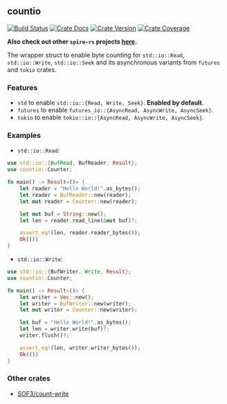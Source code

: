 ## countio

[![Build Status][action-badge]][action-url]
[![Crate Docs][docs-badge]][docs-url]
[![Crate Version][crates-badge]][crates-url]
[![Crate Coverage][coverage-badge]][coverage-url]

**Also check out other `spire-rs` projects
[here](https://github.com/spire-rs).**

[action-badge]: https://img.shields.io/github/actions/workflow/status/spire-rs/kit/build.yaml?branch=main&label=build&logo=github&style=flat-square

[action-url]: https://github.com/spire-rs/kit/actions/workflows/build.yaml

[crates-badge]: https://img.shields.io/crates/v/countio.svg?logo=rust&style=flat-square

[crates-url]: https://crates.io/crates/countio

[docs-badge]: https://img.shields.io/docsrs/countio?logo=Docs.rs&style=flat-square

[docs-url]: http://docs.rs/countio

[coverage-badge]: https://img.shields.io/codecov/c/github/spire-rs/kit?logo=codecov&logoColor=white&style=flat-square

[coverage-url]: https://app.codecov.io/gh/spire-rs/kit

The wrapper struct to enable byte counting for `std::io::Read`,
`std::io::Write`, `std::io::Seek` and its asynchronous variants from `futures`
and `tokio` crates.

### Features

- `std` to enable `std::io::{Read, Write, Seek}`. **Enabled by default**.
- `futures` to enable `futures_io::{AsyncRead, AsyncWrite, AsyncSeek}`.
- `tokio` to enable `tokio::io::{AsyncRead, AsyncWrite, AsyncSeek}`.

### Examples

- `std::io::Read`:

```rust
use std::io::{BufRead, BufReader, Result};
use countio::Counter;

fn main() -> Result<()> {
    let reader = "Hello World!".as_bytes();
    let reader = BufReader::new(reader);
    let mut reader = Counter::new(reader);

    let mut buf = String::new();
    let len = reader.read_line(&mut buf)?;

    assert_eq!(len, reader.reader_bytes());
    Ok(())
}
```

- `std::io::Write`:

```rust
use std::io::{BufWriter, Write, Result};
use countio::Counter;

fn main() -> Result<()> {
    let writer = Vec::new();
    let writer = BufWriter::new(writer);
    let mut writer = Counter::new(writer);

    let buf = "Hello World!".as_bytes();
    let len = writer.write(buf)?;
    writer.flush()?;

    assert_eq!(len, writer.writer_bytes());
    Ok(())
}
```

### Other crates

- [SOF3/count-write](https://crates.io/crates/count-write)
